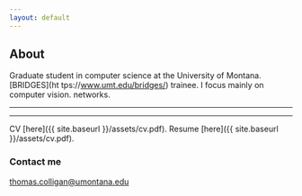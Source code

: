 ```yaml
---
layout: default
---
```

## About
Graduate student in computer science at the University of Montana. [BRIDGES](ht
tps://www.umt.edu/bridges/) trainee. I focus mainly on computer vision.
networks.  

----
****

CV [here]({{ site.baseurl }}/assets/cv.pdf).
Resume [here]({{ site.baseurl }}/assets/cv.pdf).

### Contact me

[thomas.colligan@umontana.edu](mailto:thomas.colligan@umontana.edu)
